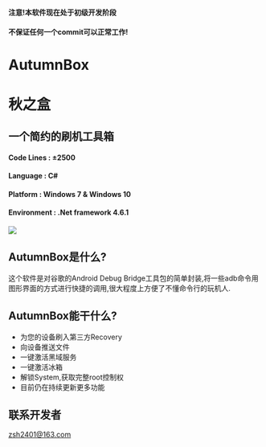 #### 注意!本软件现在处于初级开发阶段
#### 不保证任何一个commit可以正常工作!
# AutumnBox 
# 秋之盒
## 一个简约的刷机工具箱
#### Code Lines : ±2500
#### Language : C#
#### Platform : Windows 7 & Windows 10
#### Environment : .Net framework 4.6.1
![](https://zsh2401.github.io/softsupport/autumnbox/img/demo/0.21.0/demo0.png)
## AutumnBox是什么?
这个软件是对谷歌的Android Debug Bridge工具包的简单封装,将一些adb命令用图形界面的方式进行快捷的调用,很大程度上方便了不懂命令行的玩机人.
## AutumnBox能干什么?
* 为您的设备刷入第三方Recovery
* 向设备推送文件
* 一键激活黑域服务
* 一键激活冰箱
* 解锁System,获取完整root控制权
* 目前仍在持续更新更多功能
## 联系开发者
zsh2401@163.com

